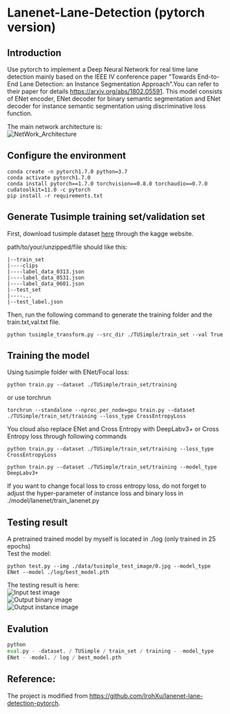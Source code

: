 # Lanenet-Lane-Detection (pytorch version)

## Introduction

Use pytorch to implement a Deep Neural Network for real time lane detection mainly based on the IEEE IV conference
paper "Towards End-to-End Lane Detection: an Instance Segmentation Approach".You can refer to their paper for
details https://arxiv.org/abs/1802.05591. This model consists of ENet encoder, ENet decoder for binary semantic
segmentation and ENet decoder for instance semantic segmentation using discriminative loss function.

The main network architecture is:  
![NetWork_Architecture](./data/source_image/network_architecture.png)

## Configure the environment

```
conda create -n pytorch1.7.0 python=3.7
conda activate pytorch1.7.0
conda install pytorch==1.7.0 torchvision==0.8.0 torchaudio==0.7.0 cudatoolkit=11.0 -c pytorch
pip install -r requirements.txt
```

## Generate Tusimple training set/validation set

First, download tusimple dataset [here](https://github.com/TuSimple/tusimple-benchmark/issues/3) through the kagge
website.

path/to/your/unzipped/file should like this:

```
|--train_set
|----clips
|----label_data_0313.json
|----label_data_0531.json
|----label_data_0601.json
|--test_set
|----...
|--test_label.json
``` 

Then, run the following command to generate the training folder and the train.txt,val.txt file.

```
python tusimple_transform.py --src_dir ./TUSimple/train_set --val True
```

## Training the model

Using tusimple folder with ENet/Focal loss:

```
python train.py --dataset ./TUSimple/train_set/training
```

or use torchrun

```
torchrun --standalone --nproc_per_node=gpu train.py --dataset ./TUSimple/train_set/training --loss_type CrossEntropyLoss
```

You cloud also replace ENet and Cross Entropy with DeepLabv3+ or Cross Entropy loss through following commands

```
python train.py --dataset ./TUSimple/train_set/training --loss_type CrossEntropyLoss
```

```
python train.py --dataset ./TUSimple/train_set/training --model_type DeepLabv3+
```

If you want to change focal loss to cross entropy loss, do not forget to adjust the hyper-parameter of instance loss and
binary loss in ./model/lanenet/train_lanenet.py

## Testing result

A pretrained trained model by myself is located in ./log (only trained in 25 epochs)      
Test the model:

```
python test.py --img ./data/tusimple_test_image/0.jpg --model_type ENet --model ./log/best_model.pth
```

The testing result is here:    
![Input test image](./data/source_image/input.jpg)    
![Output binary image](./data/source_image/binary_output.jpg)    
![Output instance image](./data/source_image/instance_output.jpg)

## Evalution

```python
python
eval.py - -dataset. / TUSimple / train_set / training - -model_type
ENet - -model. / log / best_model.pth
```

## Reference:

The project is modified from https://github.com/IrohXu/lanenet-lane-detection-pytorch.

